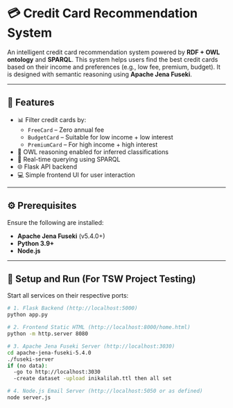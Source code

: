 # 💳 Credit Card Recommendation System

An intelligent credit card recommendation system powered by **RDF + OWL ontology** and **SPARQL**. This system helps users find the best credit cards based on their income and preferences (e.g., low fee, premium, budget). It is designed with semantic reasoning using **Apache Jena Fuseki**.

---

## 🚀 Features

- 📊 Filter credit cards by:
  - `FreeCard` – Zero annual fee
  - `BudgetCard` – Suitable for low income + low interest
  - `PremiumCard` – For high income + high interest
- 🧠 OWL reasoning enabled for inferred classifications
- 🔎 Real-time querying using SPARQL
- 🌐 Flask API backend
- 💻 Simple frontend UI for user interaction

---

## ⚙️ Prerequisites

Ensure the following are installed:

- **Apache Jena Fuseki** (v5.4.0+)
- **Python 3.9+**
- **Node.js**

---

## 🧪 Setup and Run (For TSW Project Testing)

Start all services on their respective ports:

```bash
# 1. Flask Backend (http://localhost:5000)
python app.py

# 2. Frontend Static HTML (http://localhost:8000/home.html)
python -m http.server 8080

# 3. Apache Jena Fuseki Server (http://localhost:3030)
cd apache-jena-fuseki-5.4.0
./fuseki-server
if (no data):
  -go to http://localhost:3030
  -create dataset -upload inikalilah.ttl then all set

# 4. Node.js Email Server (http://localhost:5050 or as defined)
node server.js
